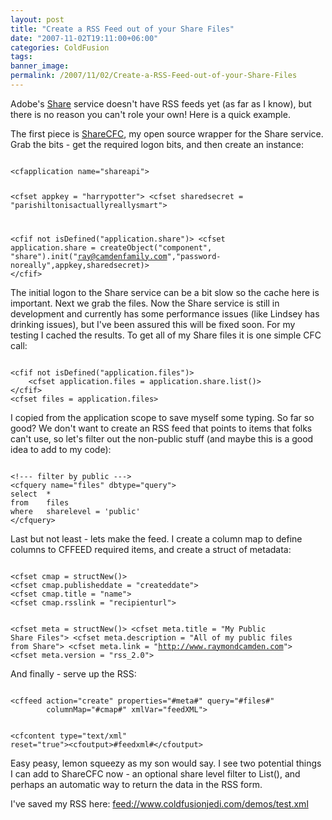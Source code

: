 ```yaml
---
layout: post
title: "Create a RSS Feed out of your Share Files"
date: "2007-11-02T19:11:00+06:00"
categories: ColdFusion 
tags: 
banner_image: 
permalink: /2007/11/02/Create-a-RSS-Feed-out-of-your-Share-Files
---
```


Adobe's <a href="http://share.adobe.com">Share</a> service doesn't have RSS feeds yet (as far as I know), but there is no reason you can't role your own! Here is a quick example.
<!--more-->
The first piece is <a href="http://sharecfc.riaforge.org">ShareCFC</a>, my open source wrapper for the Share service. Grab the bits - get the required logon bits, and then create an instance:

<code>
&lt;cfapplication name="shareapi"&gt;

&lt;cfset appkey = "harrypotter"&gt;
&lt;cfset sharedsecret = "parishiltonisactuallyreallysmart"&gt;

&lt;cfif not isDefined("application.share")&gt;
	&lt;cfset application.share = createObject("component", "share").init("ray@camdenfamily.com","password-noreally",appkey,sharedsecret)&gt;
&lt;/cfif&gt;
</code>

The initial logon to the Share service can be a bit slow so the cache here is important. Next we grab the files. Now the Share service is still in development and currently has some performance issues (like Lindsey has drinking issues), but I've been assured this will be fixed soon. For my testing I cached the results. To get all of my Share files it is one simple CFC call:

<code>
&lt;cfif not isDefined("application.files")&gt;
	&lt;cfset application.files = application.share.list()&gt;
&lt;/cfif&gt;
&lt;cfset files = application.files&gt;
</code>

I copied from the application scope to save myself some typing. So far so good? We don't want to create an RSS feed that points to items that folks can't use, so let's filter out the non-public stuff (and maybe this is a good idea to add to my code):

<code>
&lt;!--- filter by public ---&gt;
&lt;cfquery name="files" dbtype="query"&gt;
select	*
from	files
where	sharelevel = 'public'
&lt;/cfquery&gt;
</code>

Last but not least - lets make the feed. I create a column map to define columns to CFFEED required items, and create a struct of metadata:

<code>
&lt;cfset cmap = structNew()&gt;
&lt;cfset cmap.publisheddate = "createddate"&gt;
&lt;cfset cmap.title = "name"&gt;
&lt;cfset cmap.rsslink = "recipienturl"&gt;

&lt;cfset meta = structNew()&gt;
&lt;cfset meta.title = "My Public Share Files"&gt;
&lt;cfset meta.description = "All of my public files from Share"&gt;
&lt;cfset meta.link = "http://www.raymondcamden.com"&gt;
&lt;cfset meta.version = "rss_2.0"&gt;
</code>

And finally - serve up the RSS:

<code>
&lt;cffeed action="create" properties="#meta#" query="#files#"
		columnMap="#cmap#" xmlVar="feedXML"&gt;
		
&lt;cfcontent type="text/xml" reset="true"&gt;&lt;cfoutput&gt;#feedxml#&lt;/cfoutput&gt;
</code>

Easy peasy, lemon squeezy as my son would say. I see two potential things I can add to ShareCFC now - an optional share level filter to List(), and perhaps an automatic way to return the data in the RSS form. 

I've saved my RSS here: <a href="feed://www.coldfusionjedi.com/demos/test.xml">feed://www.coldfusionjedi.com/demos/test.xml</a>